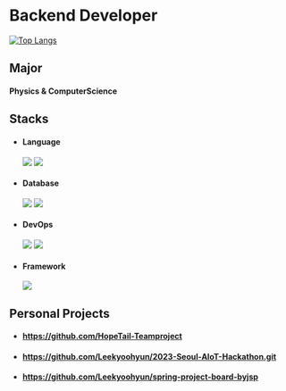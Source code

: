 # Backend Developer
<!--
**Leekyoohyun/Leekyoohyun** is a ✨ _special_ ✨ repository because its `README.md` (this file) appears on your GitHub profile.

Here are some ideas to get you started:

- 🔭 I’m currently working on ...
- 🌱 I’m currently learning ...
- 👯 I’m looking to collaborate on ...
- 🤔 I’m looking for help with ...
- 💬 Ask me about ...
- 📫 How to reach me: ...
- 😄 Pronouns: ...
- ⚡ Fun fact: ...
-->
﻿[![Top Langs](https://github-readme-stats.vercel.app/api/top-langs/?username=Leekyoohyun&langs_count=8&layout=compact&theme=dark)](https://github.com/Leekyoohyun)﻿

## Major

#### Physics & ComputerScience

## Stacks

 - <h4> Language </h4>  <img src="https://img.shields.io/badge/java-007396?style=for-the-badge&logo=java&logoColor=white"> 
               <img src="https://img.shields.io/badge/C-A8B9CC?style=flat-square&logo=C&logoColor=white"/>
<!--              <img src="https://img.shields.io/badge/Python-3776AB?style=for-the-badge&logo=Python&logoColor=white"> -->

 - <h4>Database</h4> <img src="https://img.shields.io/badge/mysql-4479A1?style=for-the-badge&logo=mysql&logoColor=white">
             <img src="https://img.shields.io/badge/mariaDB-003545?style=for-the-badge&logo=mariaDB&logoColor=white">

 - <h4>DevOps</h4> <img src="https://img.shields.io/badge/docker-%230db7ed.svg?style=for-the-badge&logo=docker&logoColor=white">
           <img src="https://img.shields.io/badge/amazonaws-232F3E?style=for-the-badge&logo=amazonaws&logoColor=white">

 - <h4>Framework</h4> <img src="https://img.shields.io/badge/spring-6DB33F?style=for-the-badge&logo=spring&logoColor=white">



## Personal Projects

- #### https://github.com/HopeTail-Teamproject
- #### https://github.com/Leekyoohyun/2023-Seoul-AIoT-Hackathon.git
- #### https://github.com/Leekyoohyun/spring-project-board-byjsp




